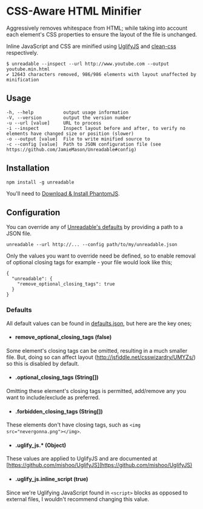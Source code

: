 # CSS-Aware HTML Minifier

Aggressively removes whitespace from HTML; while taking into account each element's CSS properties to ensure the layout of the file is unchanged.

Inline JavaScript and CSS are minified using [UglifyJS](https://github.com/mishoo/UglifyJS) and [clean-css](https://github.com/GoalSmashers/clean-css) respectively.

    $ unreadable --inspect --url http://www.youtube.com --output youtube.min.html
    ✔ 12643 characters removed, 986/986 elements with layout unaffected by minification

## Usage

    -h, --help           output usage information
    -V, --version        output the version number
    -u --url [value]     URL to process
    -i --inspect         Inspect layout before and after, to verify no elements have changed size or position (slower)
    -o --output [value]  File to write minified source to
    -c --config [value]  Path to JSON configuration file (see https://github.com/JamieMason/Unreadable#config)

## Installation

    npm install -g unreadable

You'll need to [Download & Install PhantomJS](http://phantomjs.org/download.html).

## Configuration <a id="config"></a>

You can override any of [Unreadable's defaults](https://github.com/JamieMason/Unreadable/blob/master/defaults.json) by providing a path to a JSON file.

    unreadable --url http://... --config path/to/my/unreadable.json

Only the values you want to override need be defined, so to enable removal of optional closing tags for example - your file would look like this;

    {
      "unreadable": {
        "remove_optional_closing_tags": true
      }
    }

### Defaults

All default values can be found in [defaults.json](https://github.com/JamieMason/Unreadable/blob/master/defaults.json), but here are the key ones;

+ #### remove_optional_closing_tags (false)
Some element's closing tags can be omitted, resulting in a much smaller file. But, doing so can affect layout (http://jsfiddle.net/csswizardry/UMYZs/) so this is disabled by default.

+ #### .optional_closing_tags (String[])
Omitting these element's closing tags is permitted, add/remove any you want to include/exclude as preferred.

+ #### .forbidden_closing_tags (String[])
These elements don't have closing tags, such as `<img src="nevergonna.png"></img>`.

+ #### .uglify_js.* (Object)
These values are applied to UglifyJS and are documented at [https://github.com/mishoo/UglifyJS](https://github.com/mishoo/UglifyJS)

+ #### .uglify_js.inline_script (true)
Since we're Uglifying JavaScript found in `<script>` blocks as opposed to external files, I wouldn't recommend changing this value.

